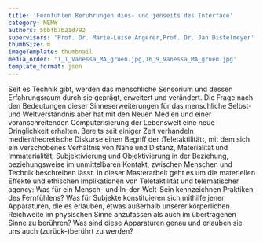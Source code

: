 ```yaml
---
title: 'Fernfühlen Berührungen dies- und jenseits des Interface'
category: MEMW
authors: 5bbfb7b21d792
supervisors: 'Prof. Dr. Marie-Luise Angerer,Prof. Dr. Jan Distelmeyer'
thumbSize: m
imageTemplate: thumbnail
media_order: '1_1_Vanessa_MA_gruen.jpg,16_9_Vanessa_MA_gruen.jpg'
template_format: json
---
```


Seit es Technik gibt, werden das menschliche Sensorium und dessen Erfahrungsraum durch sie geprägt, erweitert und verändert. Die Frage nach den Bedeutungen dieser Sinneserweiterungen für das menschliche Selbst- und Weltverständnis aber hat mit den Neuen Medien und einer voranschreitenden Computerisierung der Lebenswelt eine neue Dringlichkeit erhalten. Bereits seit einiger Zeit verhandeln medientheoretische Diskurse einen Begriff der ›Teletaktilität‹, mit dem sich ein verschobenes Verhältnis von Nähe und Distanz, Materialität und Immaterialität, Subjektivierung und Objektivierung in der Beziehung, beziehungsweise im unmittelbaren Kontakt, zwischen Menschen und Technik beschreiben lässt. In dieser Masterarbeit geht es um die materiellen Effekte und ethischen Implikationen von Teletaktilität und telematischer agency: Was für ein Mensch- und In-der-Welt-Sein kennzeichnen Praktiken des Fernfühlens? Was für Subjekte konstituieren sich mithilfe jener Apparaturen, die es erlauben, etwas außerhalb unserer körperlichen Reichweite im physischen Sinne anzufassen als auch im übertragenen Sinne zu berühren? Was sind diese Apparaturen genau und erlauben sie uns auch (zurück-)berührt zu werden?